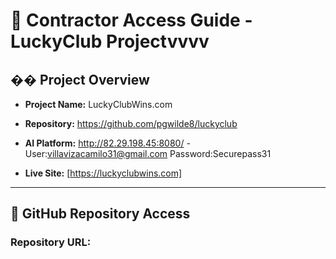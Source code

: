# 🔑 **Contractor Access Guide - LuckyClub Project**vvvv

## �� **Project Overview**
- **Project Name:** LuckyClubWins.com
- **Repository:** https://github.com/pgwilde8/luckyclub

- **AI Platform:** http://82.29.198.45:8080/
    -User:villavizacamilo31@gmail.com Password:Securepass31

- **Live Site:** [https://luckyclubwins.com]

---

## 🚀 **GitHub Repository Access**

### **Repository URL:**
